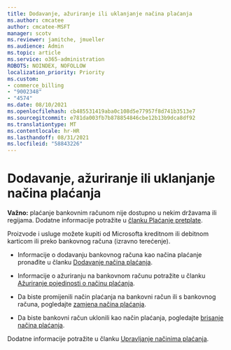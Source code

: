 ```yaml
---
title: Dodavanje, ažuriranje ili uklanjanje načina plaćanja
ms.author: cmcatee
author: cmcatee-MSFT
manager: scotv
ms.reviewer: jamitche, jmueller
ms.audience: Admin
ms.topic: article
ms.service: o365-administration
ROBOTS: NOINDEX, NOFOLLOW
localization_priority: Priority
ms.custom:
- commerce_billing
- "9002348"
- "4574"
ms.date: 08/10/2021
ms.openlocfilehash: cb485531419aba0c108d5e77957f8d741b3513e7
ms.sourcegitcommit: e781da003fb7b878854846cbe12b13b9dca8df92
ms.translationtype: MT
ms.contentlocale: hr-HR
ms.lasthandoff: 08/31/2021
ms.locfileid: "58843226"
---
```

# <a name="add-update-or-remove-payment-method"></a>Dodavanje, ažuriranje ili uklanjanje načina plaćanja

**Važno:** plaćanje bankovnim računom nije dostupno u nekim državama ili regijama. Dodatne informacije potražite u [članku Plaćanje pretplate](https://docs.microsoft.com/microsoft-365/commerce/billing-and-payments/pay-for-your-subscription). 

Proizvode i usluge možete kupiti od Microsofta kreditnom ili debitnom karticom ili preko bankovnog računa (izravno terećenje).

- Informacije o dodavanju bankovnog računa kao načina plaćanje pronađite u članku [Dodavanje načina plaćanja](https://docs.microsoft.com/microsoft-365/commerce/billing-and-payments/manage-payment-methods#add-a-payment-method).

- Informacije o ažuriranju na bankovnom računu potražite u članku [Ažuriranje pojedinosti o načinu plaćanja](https://docs.microsoft.com/microsoft-365/commerce/billing-and-payments/manage-payment-methods#update-payment-method-details).

- Da biste promijenili način plaćanja na bankovni račun ili s bankovnog računa, pogledajte [zamjena načina plaćanja](https://docs.microsoft.com/microsoft-365/commerce/billing-and-payments/manage-payment-methods#replace-a-payment-method).

- Da biste bankovni račun uklonili kao način plaćanja, pogledajte [brisanje načina plaćanja](https://docs.microsoft.com/microsoft-365/commerce/billing-and-payments/manage-payment-methods#delete-a-payment-method).

Dodatne informacije potražite u članku [Upravljanje načinima plaćanja](https://docs.microsoft.com/microsoft-365/commerce/billing-and-payments/manage-payment-methods).
